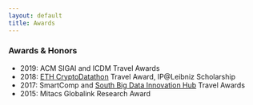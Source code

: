 ```yaml
---
layout: default
title: Awards
---
```


### Awards & Honors 

* 2019: ACM SIGAI and ICDM Travel Awards
* 2018: [ETH CryptoDatathon](https://www.cryptodatathon.com/) Travel Award, IP@Leibniz Scholarship
* 2017: SmartComp and [South Big Data Innovation Hub](https://southbigdatahub.org/2017/07/26/mobile-health-workshop-sparks-ideas-for-future-research/) Travel Awards
* 2015: Mitacs Globalink Research Award


